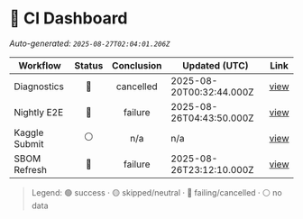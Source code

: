 # 🚦 CI Dashboard

_Auto-generated: `2025-08-27T02:04:01.206Z`_

| Workflow | Status | Conclusion | Updated (UTC) | Link |
|---|:---:|:---:|---|---|
| Diagnostics | 🔴 | cancelled | 2025-08-20T00:32:44.000Z | [view](https://github.com/bartytime4life/ArielSensorArray/actions/runs/17085098246) |
| Nightly E2E | 🔴 | failure | 2025-08-26T04:43:50.000Z | [view](https://github.com/bartytime4life/ArielSensorArray/actions/runs/17228140376) |
| Kaggle Submit | ⚪ | n/a | n/a | [view]( ) |
| SBOM Refresh | 🔴 | failure | 2025-08-26T23:12:10.000Z | [view](https://github.com/bartytime4life/ArielSensorArray/actions/runs/17252712479) |

> Legend: 🟢 success · 🟡 skipped/neutral · 🔴 failing/cancelled · ⚪ no data